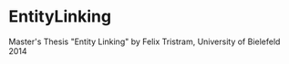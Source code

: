 EntityLinking
=============

Master's Thesis "Entity Linking" by Felix Tristram, University of Bielefeld 2014
